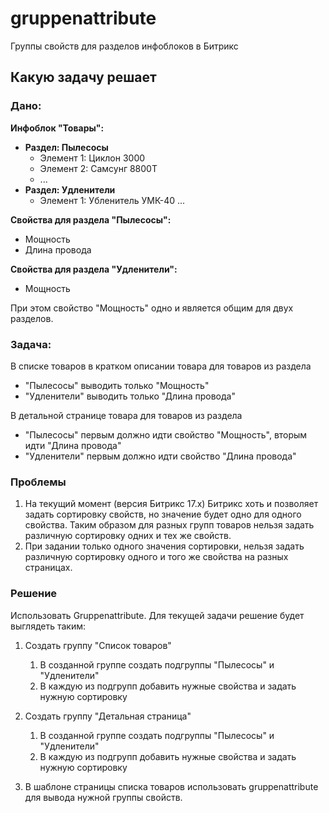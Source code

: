 # gruppenattribute
Группы свойств для разделов инфоблоков в Битрикс

## Какую задачу решает
### Дано:

**Инфоблок "Товары":**
  - **Раздел: Пылесосы**
    - Элемент 1: Циклон 3000
    - Элемент 2: Самсунг 8800Т
    - ...
  - **Раздел: Удленители**
    - Элемент 1: Убленитель УМК-40
    ...
    
**Свойства для раздела "Пылесосы":**
- Мощность
- Длина провода

**Свойства для раздела "Удленители":**
- Мощность

При этом свойство "Мощность" одно и является общим для двух разделов.

### Задача:
В списке товаров в кратком описании товара для товаров из раздела
- "Пылесосы" выводить только "Мощность"
- "Удленители" выводить только "Длина провода"

В детальной странице товара для товаров из раздела
- "Пылесосы" первым должно идти свойство "Мощность", вторым идти "Длина провода"
- "Удленители" первым должно идти свойство "Длина провода"

### Проблемы
1. На текущий момент (версия Битрикс 17.х) Битрикс хоть и позволяет задать сортировку свойств, но значение будет одно для одного свойства. Таким образом для разных групп товаров нельзя задать различную сортировку одних и тех же свойств.
2. При задании только одного значения сортировки, нельзя задать различную сортировку одного и того же свойства на разных страницах.

### Решение
Использовать Gruppenattribute.
Для текущей задачи решение будет выглядеть таким:

1. Создать группу "Список товаров"
   1. В созданной группе создать подгруппы "Пылесосы" и "Удленители"
   2. В каждую из подгрупп добавить нужные свойства и задать нужную сортировку

2. Создать группу "Детальная страница"
   1. В созданной группе создать подгруппы "Пылесосы" и "Удленители"
   2. В каждую из подгрупп добавить нужные свойства и задать нужную сортировку

3. В шаблоне страницы списка товаров использовать gruppenattribute для вывода нужной группы свойств.

